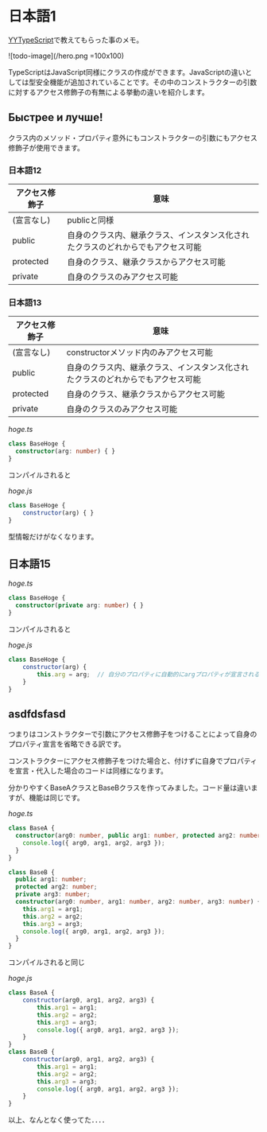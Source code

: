 # 日本語1

[YYTypeScript](https://yyts.connpass.com/)で教えてもらった事のメモ。

![todo-image](/hero.png =100x100)

TypeScriptはJavaScript同様にクラスの作成ができます。JavaScriptの違いとしては型安全機能が追加されていることです。その中のコンストラクターの引数に対するアクセス修飾子の有無による挙動の違いを紹介します。

## Быстрее и лучше!

クラス内のメソッド・プロパティ意外にもコンストラクターの引数にもアクセス修飾子が使用できます。

### 日本語12

|アクセス修飾子|意味|
|---|---|
|(宣言なし)|publicと同様|
|public|自身のクラス内、継承クラス、インスタンス化されたクラスのどれからでもアクセス可能|
|protected|自身のクラス、継承クラスからアクセス可能|
|private|自身のクラスのみアクセス可能|

### 日本語13

|アクセス修飾子|意味|
|---|---|
|(宣言なし)|constructorメソッド内のみアクセス可能|
|public|自身のクラス内、継承クラス、インスタンス化されたクラスのどれからでもアクセス可能|
|protected|自身のクラス、継承クラスからアクセス可能|
|private|自身のクラスのみアクセス可能|


*hoge.ts*

```typescript
class BaseHoge {
  constructor(arg: number) { }
}
```

コンパイルされると

*hoge.js*

```js
class BaseHoge {
    constructor(arg) { }
}
```

型情報だけがなくなります。

## 日本語15

*hoge.ts*

```ts
class BaseHoge {
  constructor(private arg: number) { }
}
```

コンパイルされると

*hoge.js*

```js
class BaseHoge {
    constructor(arg) {
        this.arg = arg;  // 自分のプロパティに自動的にargプロパティが宣言される
    }
}
```

## asdfdsfasd

つまりはコンストラクターで引数にアクセス修飾子をつけることによって自身のプロパティ宣言を省略できる訳です。

コンストラクターにアクセス修飾子をつけた場合と、付けずに自身でプロパティを宣言・代入した場合のコードは同様になります。

分かりやすくBaseAクラスとBaseBクラスを作ってみました。コード量は違いますが、機能は同じです。

*hoge.ts*

```ts
class BaseA {
  constructor(arg0: number, public arg1: number, protected arg2: number, private arg3: number) {
    console.log({ arg0, arg1, arg2, arg3 });
  }
}

class BaseB {
  public arg1: number;
  protected arg2: number;
  private arg3: number;
  constructor(arg0: number, arg1: number, arg2: number, arg3: number) {
    this.arg1 = arg1;
    this.arg2 = arg2;
    this.arg3 = arg3;
    console.log({ arg0, arg1, arg2, arg3 });
  }
}
```

コンパイルされると同じ

*hoge.js*

```js
class BaseA {
    constructor(arg0, arg1, arg2, arg3) {
        this.arg1 = arg1;
        this.arg2 = arg2;
        this.arg3 = arg3;
        console.log({ arg0, arg1, arg2, arg3 });
    }
}
class BaseB {
    constructor(arg0, arg1, arg2, arg3) {
        this.arg1 = arg1;
        this.arg2 = arg2;
        this.arg3 = arg3;
        console.log({ arg0, arg1, arg2, arg3 });
    }
}
```

以上、なんとなく使ってた．．．．

